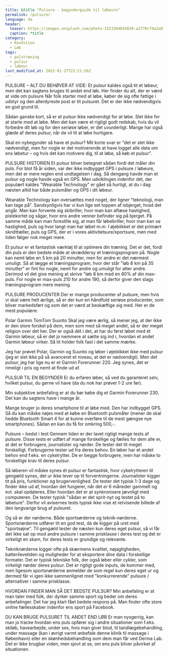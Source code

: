 ```yaml
---
title: &title "Pulsure - begynderguide til løbeure"
permalink: /pulsure/
language: da
header:
  teaser: https://images.unsplash.com/photo-1523394643039-a2770cf4a2a0?ixlib=rb-1.2.1&ixid=MnwxMjA3fDB8MHxwaG90by1wYWdlfHx8fGVufDB8fHx8&auto=format&fit=crop&w=400&q=5
  caption: *title
category:
  - Kondition
  - Løb
tags:
  - pulstræning
  - pulsur
  - løbeur
last_modified_at: 2022-01-27T22:21:26Z
---
```


PULSURE – ALT DU BEHØVER AT VIDE:
Et pulsur kaldes også tit et løbeur, men det kan sagtens bruges til andet end løb. Her finder du alt, der er værd at vide om pulsure
Når folk starter med at løbe, køber de sig ofte fattige i udstyr og den allerdyreste post er tit pulsuret. Det er der ikke nødvendigvis en god grund til.

Sådan ganske kort, så er et pulsur ikke nødvendigt for at løbe. Slet ikke for at starte med at løbe. Men det kan være et rigtigt godt redskab, hvis du vil forbedre dit løb og for den seriøse løber, er det uvurderligt. Mange har også glæde af deres pulsur, når de vil til at løbe hurtigere.

Skal en nybegynder så have et pulsur? Mit korte svar er "det er slet ikke nødvendigt, men for nogle er det motiverende at have logget alle data om ens løbetur – og hvis det kan motivere dig, til at løbe, så køb et pulsur".

PULSURE HISTORIEN
Et pulsur bliver betegnet sådan fordi det måler din puls. For blot få år siden, var der ikke indbygget GPS i pulsure / løbeure, men det er mere reglen end undtagelsen i dag. Så dengang havde man et pulsur og nogle havde også en GPS. Men udviklingen indenfor dét, der populært kaldes "Wearable Technology" er gået så hurtigt, at du i dag næsten altid har både pulsmåler og GPS i dit løbeur.

Wearable Technology kan oversættes med noget, der ligner "teknologi, man kan tage på". Sandsynligvis har vi kun lige set toppen af isbjerget, hvad det angår. Man kan forvente sig skibriller, hvor man kan aflæse hastighed, pistekortet og sågar, hvor ens andre venner befinder sig på bjerget. På samme måde kan man forestille sig, at man får løbebriller, hvor man kan se hastighed, puls og hvor langt man har løbet m.m. I øjeblikket er det primært skridttæller, puls og GPS, der er i vores aktivitetsure/sportsure, men med tiden følger nok meget mere.

Et pulsur er et fantastisk værktøj til at optimere din træning. Det er det, fordi din puls er den bedste måde at skræddersy et træningsprogram på. Nogle kan nemt løbe en 5 km på 20 minutter, men for andre er det nærmest umuligt. Så at lægge et træningsprogram, hvor der står "løb 8 km på 35 minutter" er fint for nogle, nemt for andre og umuligt for atter andre. Derimod vil det give mening at skrive "løb 8 km med en 80% af din max-puls. For nogle er max-puls 210 for andre 190, så derfor giver den slags træningsprogram mere mening.

PULSURE PRODUCENTER
Der er mange producenter af pulsure, men hvis vi skal være helt ærlige, så er der kun en håndfuld seriøse producenter, som bliver markedsført og som det er værd at beskæftige sig med. Her er de mest populære:

Polar
Garmin
TomTom
Suunto
Skal jeg være ærlig, så mener jeg, at der ikke er den store forskel på dem, men som med så meget andet, så er der meget religion over det her. Der er også dét i det, at har du først løbet med ét Garmin løbeur, så er det jo nemmere at sætte sig ind i, hvordan et andet Garmin løbeur virker. Så tit holder folk fast i det samme mærke.

Jeg har prøvet Polar, Garmin og Suunto og løber i øjeblikket ikke med pulsur (jeg er slet ikke på så avanceret et niveau, at det er nødvendigt). Men det pulsur, jeg har lige nu er et Garmin Forerunner 220. Jeg synes, det er rimeligt i pris og nemt at finde ud af.

PULSUR TIL EN BEGYNDER
Er du erfaren løber, så ved du garanteret selv, hvilket pulsur, du gerne vil have (da du nok har prøvet 1-2 ure før).

Min subjektive anbefaling er at du bør købe dig et Garmin Forerunner 230. Det kan du sagtens have i mange år.

Mange bruger jo deres smartphone til at løbe med. Den har indbygget GPS. Så du kan måske nøjes med at købe en Bluetooth pulsmåler (mener de skal hedde Bluetooth Smart 4 for at kunne overføre til de mest gængse nye smartphones). Sådan en kan du få for omkring 500,-.

Pulsure – bedst i test
Gennem tiden er der lavet rigtigt mange tests af pulsure. Disse tests er udført af mange forskellige og fælles for dem alle er, at det er forbrugere, journalister og nørder. De tester det tit meget forskelligt. Forbrugerne tester ud fra deres behov. En løber har et andet behov end f.eks. en cykelrytter. De er begge forbrugere, men har måske to forskellige krav til deres pulsur.

Så løberen vil måske synes ét pulsur er fantastisk, hvor cykelrytteren til gengæld synes, det ur ikke lever op til forventningerne. Journalister kigger tit på pris, funktioner og brugervenlighed. De tester det typisk 1-3 dage og finder ikke ud af, hvordan det fungerer, når det er 6 måneder gammelt og evt. skal opdateres. Eller hvordan det er at synkronisere jævnligt med computeren. De tester typisk "sådan er det sprit-nyt og testet på to løbeture". Derfor vil avisernes tests typisk ikke vise et retvisende billede af den langvarige brug af pulsuret.

Og så er der nørderne. Både sportsørderne og teknik-nørderne. Sportsnørderne udfører tit en god test, da de kigger på uret med "sportsøjne". Til gengæld tester de næsten kun deres eget pulsur, så vi får det ikke sat op mod andre pulsure i samme prisklasse i deres test og det er virkeligt en skam, for deres tests er grundige og relevante.

Tekniknørderne kigger ofte på skærmens kvalitet, nøjagtigheden, batterilevetiden og muligheder for at eksportere dine data i forskellige formater. Det er typisk tekniske folk, der også løber eller cykler, som virkeligt nørder deres pulsur. Det er rigtigt gode inputs, de kommer med, men ligesom sportsnørderne anmelder de som regel kun deres eget ur og dermed får vi igen ikke sammenlignet med "konkurrerende" pulsure / alternativer i samme prisklasse.

HVORDAN FINDER MAN SÅ DET BEDSTE PULSUR?
Min anbefaling er at man taler med folk, der dyrker samme sport og beder om deres anbefalinger. Det har jeg klart fået bedste respons på. Man finder ofte store online fællesskaber indenfor ens sport på Facebook.

DU KAN BRUGE PULSURET TIL ANDET END LØB
Er man nysgerrig, kan man jo tracke hvordan ens puls opfører sig i andre situationer som f.eks. skiløb, havearbejde, under sex, hvis man giver blod, til tandlægebehandling, under massage (kan i øvrigt varmt anbefale denne klinik til massage i København) eller en skønhedsbehandling som dem man får ved Derma Lab. Det er ikke brugbar viden, men sjovt at se, om ens puls bliver påvirket af situationen.
